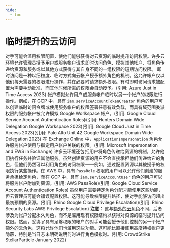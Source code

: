 ```yaml
---
hide:
  - toc
---
```


# 临时提升的云访问

对手可能会滥用权限配置，使他们能够获得对云资源的临时提升访问权限。许多云环境允许管理员授予用户或服务帐户请求即时访问角色、模拟其他帐户、将角色传递给资源和服务或以其他方式获得与其自身不同的一组权限的短期访问权限。  即时访问是一种以细粒度、临时方式向云帐户授予额外角色的机制。这允许帐户仅以他们每天需要的权限进行操作，并在必要时请求额外权限。有时即时访问请求被配置为需要手动批准，而其他时候所需的权限会自动授予。(引用: Azure Just in Time Access 2023)  帐户模拟允许用户或服务帐户临时以另一个帐户的权限进行操作。例如，在 GCP 中，具有 `iam.serviceAccountTokenCreator` 角色的用户可以创建临时访问令牌或使用服务帐户的权限签署任意有效负载，而具有域范围委派权限的服务帐户被允许模拟 Google Workspace 帐户。(引用: Google Cloud Service Account Authentication Roles)(引用: Hunters Domain Wide Delegation Google Workspace 2023)(引用: Google Cloud Just in Time Access 2023)(引用: Palo Alto Unit 42 Google Workspace Domain Wide Delegation 2023) 在 Exchange Online 中，`ApplicationImpersonation` 角色允许服务帐户使用与指定用户帐户关联的权限。(引用: Microsoft Impersonation and EWS in Exchange)  许多云环境还包括用户将角色传递给资源的机制，允许他们执行任务并验证其他服务。虽然创建资源的用户不会直接承担他们传递给它的角色，但他们仍然可以利用角色的访问权限——例如，通过配置资源以其被授予的权限执行某些操作。在 AWS 中，具有 `PassRole` 权限的用户可以允许他们创建的服务承担给定角色，而在 GCP 中，具有 `iam.serviceAccountUser` 角色的用户可以将服务帐户附加到资源。(引用: AWS PassRole)(引用: Google Cloud Service Account Authentication Roles)  虽然用户需要特定角色分配才能使用这些功能，但云管理员可能会错误配置权限。这可能导致权限提升路径，使对手能够访问超出最初预期的资源。(引用: Rhino Google Cloud Privilege Escalation)(引用: Rhino Security Labs AWS Privilege Escalation)  **注意：** 这与[额外的云角色](https://attack.mitre.org/techniques/T1098/003)不同，后者涉及为帐户分配永久角色，而不是滥用现有权限结构以获得对资源的临时提升访问权限。然而，妥协了具有足够权限的帐户的对手可能会授予他们控制的另一个帐户[额外的云角色](https://attack.mitre.org/techniques/T1098/003)，这将允许他们也滥用这些功能。这可能比直接使用高度特权帐户更隐蔽，特别是当日志未明确说明何时进行角色模拟时。(引用: CrowdStrike StellarParticle January 2022)
